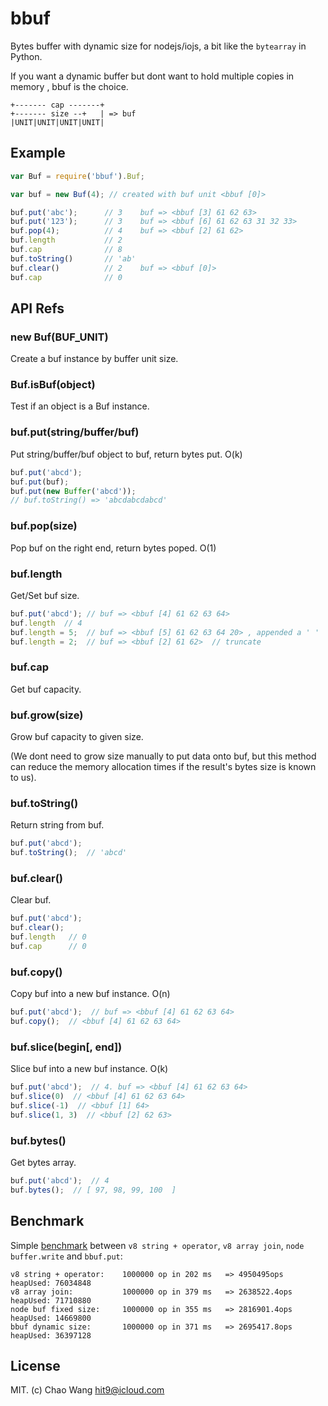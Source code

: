 bbuf
====

Bytes buffer with dynamic size for nodejs/iojs, a bit like the `bytearray` in Python.

If you want a dynamic buffer but dont want to hold multiple copies in memory
, bbuf is the choice.

```
+------- cap -------+
+------- size --+   | => buf
|UNIT|UNIT|UNIT|UNIT|
```

Example
-------

```javascript
var Buf = require('bbuf').Buf;

var buf = new Buf(4); // created with buf unit <bbuf [0]>

buf.put('abc');      // 3    buf => <bbuf [3] 61 62 63>
buf.put('123');      // 3    buf => <bbuf [6] 61 62 63 31 32 33>
buf.pop(4);          // 4    buf => <bbuf [2] 61 62>
buf.length           // 2
buf.cap              // 8
buf.toString()       // 'ab'
buf.clear()          // 2    buf => <bbuf [0]>
buf.cap              // 0
```

API Refs
--------

### new Buf(BUF_UNIT)

Create a buf instance by buffer unit size.

### Buf.isBuf(object)

Test if an object is a Buf instance.

### buf.put(string/buffer/buf)

Put string/buffer/buf object to buf, return bytes put. O(k)

```js
buf.put('abcd');
buf.put(buf);
buf.put(new Buffer('abcd'));
// buf.toString() => 'abcdabcdabcd'
```

### buf.pop(size)

Pop buf on the right end, return bytes poped. O(1)

### buf.length

Get/Set buf size.

```js
buf.put('abcd'); // buf => <bbuf [4] 61 62 63 64>
buf.length  // 4
buf.length = 5;  // buf => <bbuf [5] 61 62 63 64 20> , appended a ' '
buf.length = 2;  // buf => <bbuf [2] 61 62>  // truncate
```

### buf.cap

Get buf capacity.

### buf.grow(size)

Grow buf capacity to given size.

(We dont need to grow size manually to put data onto buf,
 but this method can reduce the memory allocation times if the
 result's bytes size is known to us).

### buf.toString()

Return string from buf.

```js
buf.put('abcd');
buf.toString();  // 'abcd'
```

### buf.clear()

Clear buf.

```js
buf.put('abcd');
buf.clear();
buf.length   // 0
buf.cap      // 0
```

### buf.copy()

Copy buf into a new buf instance. O(n)

```js
buf.put('abcd');  // buf => <bbuf [4] 61 62 63 64>
buf.copy();  // <bbuf [4] 61 62 63 64>
```

### buf.slice(begin[, end])

Slice buf into a new buf instance. O(k)

```js
buf.put('abcd');  // 4. buf => <bbuf [4] 61 62 63 64>
buf.slice(0)  // <bbuf [4] 61 62 63 64>
buf.slice(-1)  // <bbuf [1] 64>
buf.slice(1, 3)  // <bbuf [2] 62 63>
```

### buf.bytes()

Get bytes array.

```js
buf.put('abcd');  // 4
buf.bytes();  // [ 97, 98, 99, 100  ]
```

Benchmark
---------

Simple [benchmark](bench.js) between `v8 string + operator`, `v8 array join`,
`node buffer.write` and `bbuf.put`:

```
v8 string + operator:    1000000 op in 202 ms   => 4950495ops heapUsed: 76034848
v8 array join:           1000000 op in 379 ms   => 2638522.4ops heapUsed: 71710880
node buf fixed size:     1000000 op in 355 ms   => 2816901.4ops heapUsed: 14669800
bbuf dynamic size:       1000000 op in 371 ms   => 2695417.8ops heapUsed: 36397128
```

License
--------

MIT. (c) Chao Wang <hit9@icloud.com>
